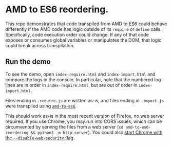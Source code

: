 # AMD to ES6 reordering.

This repo demonstrates that code transpiled from AMD to ES6 could behave differently if the
AMD code has logic outside of its `require` or `define` calls. Specifically, code execution
order could change. If any of that code exposes or consumes global variables or
manipulates the DOM, that logic could break across transpilation.

## Run the demo

To see the demo, open `index-require.html` and `index-import.html` and compare the logs in
the console. In particular, note that the numbered log lines are in order in
`index-require.html`, but are out of order in `index-import.html`.

Files ending in `-require.js` are written as-is, and files ending in `-import.js` were
transpiled using [`amd-to-es6`][amdtoes6].

This should work as-is in the most recent version of Firefox, no web server required.
If you use Chrome, you may run into CORS issues, which can be circumvented by serving
the files from a web server (`cd amd-to-es6-reordering && python3 -m http.server`).
You could also [start Chrome with the `--disable-web-security` flag][stackoverflow]. 

[stackoverflow]:https://stackoverflow.com/questions/3102819/disable-same-origin-policy-in-chrome
[amdtoes6]:https://www.npmjs.com/package/amd-to-es6
